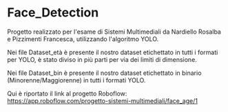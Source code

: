 # Face_Detection
Progetto realizzato per l'esame di Sistemi Multimediali da Nardiello Rosalba e Pizzimenti Francesca, utilizzando l'algoritmo YOLO.

Nei file Dataset_età è presente il nostro dataset etichettato in tutti i formati per YOLO, è stato diviso in più parti per via dei limiti di dimensione.

Nei file Dataset_bin è presente il nostro dataset etichettato in binario (Minorenne/Maggiorenne) in tutti i formati YOLO.

Qui è riportato il link al progetto Roboflow: https://app.roboflow.com/progetto-sistemi-multimediali/face_age/1
